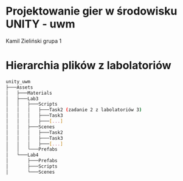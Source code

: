 # Projektowanie gier w środowisku UNITY - uwm
Kamil Zieliński 
grupa 1

# Hierarchia plików z labolatoriów
```bash
unity_uwm
├───Assets
│   ├───Materials
│   ├───Lab3
│   │   ├───Scripts
│   │   │   ├───Task2 (zadanie 2 z labolatoriów 3)
│   │   │   ├───Task3
│   │   │   ├───[...]
│   │   ├───Scenes
│   │   │   ├───Task2
│   │   │   ├───Task3
│   │   │   ├───[...]
│   │   └───Prefabs
│   └───Lab4
│       ├───Prefabs
│       ├───Scripts
│       └───Scenes
```
